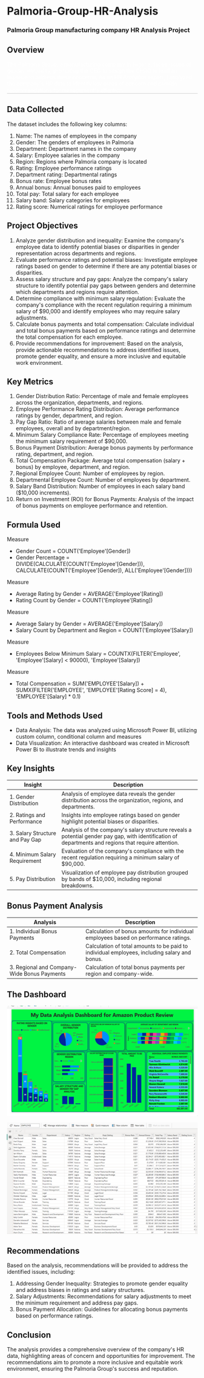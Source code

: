 # Palmoria-Group-HR-Analysis
### Palmoria Group manufacturing company HR Analysis Project

## Overview
<p style="color: #FFFFFF; border-bottom: 1px solid #CCCCCC">The Palmoria Group, a manufacturing company in Nigeria, faces issues of gender inequality, prompting the CEO to assign the CHRO to lead an initiative to address these concerns. As an HR Analytics expert, I analyzed the company's HR data to identify key areas of concern and provide recommendations for management's attention.</p>

## Data Collected

The dataset includes the following key columns:

1. Name: The names of employees in the company
2. Gender: The genders of employees in Palmoria
3. Department: Department names in the company
4. Salary: Employee salaries in the company
5. Region: Regions where Palmoria company is located
6. Rating: Employee performance ratings
7. Department rating: Departmental ratings
8. Bonus rate: Employee bonus rates
9. Annual bonus: Annual bonuses paid to employees
10. Total pay: Total salary for each employee
11. Salary band: Salary categories for employees
12. Rating score: Numerical ratings for employee performance

    
## Project Objectives
1. Analyze gender distribution and inequality: Examine the company's employee data to identify potential biases or disparities in gender representation across departments and regions.
2. Evaluate performance ratings and potential biases: Investigate employee ratings based on gender to determine if there are any potential biases or disparities.
3. Assess salary structure and pay gaps: Analyze the company's salary structure to identify potential pay gaps between genders and determine which departments and regions require attention.
4. Determine compliance with minimum salary regulation: Evaluate the company's compliance with the recent regulation requiring a minimum salary of $90,000 and identify employees who may require salary adjustments.
5. Calculate bonus payments and total compensation: Calculate individual and total bonus payments based on performance ratings and determine the total compensation for each employee.
6. Provide recommendations for improvement: Based on the analysis, provide actionable recommendations to address identified issues, promote gender equality, and ensure a more inclusive and equitable work environment.

## Key Metrics
1. Gender Distribution Ratio: Percentage of male and female employees across the organization, departments, and regions.
2. Employee Performance Rating Distribution: Average performance ratings by gender, department, and region.
3. Pay Gap Ratio: Ratio of average salaries between male and female employees, overall and by department/region.
4. Minimum Salary Compliance Rate: Percentage of employees meeting the minimum salary requirement of $90,000.
5. Bonus Payment Distribution: Average bonus payments by performance rating, department, and region.
6. Total Compensation Package: Average total compensation (salary + bonus) by employee, department, and region.
7. Regional Employee Count: Number of employees by region.
8. Departmental Employee Count: Number of employees by department.
9. Salary Band Distribution: Number of employees in each salary band ($10,000 increments).
10. Return on Investment (ROI) for Bonus Payments: Analysis of the impact of bonus payments on employee performance and retention.

## Formula Used

Measure
- Gender Count = COUNT('Employee'[Gender])
- Gender Percentage = DIVIDE(CALCULATE(COUNT('Employee'[Gender])), CALCULATE(COUNT('Employee'[Gender]), ALL('Employee'[Gender])))
  
Measure
- Average Rating by Gender = AVERAGE('Employee'[Rating])
- Rating Count by Gender = COUNT('Employee'[Rating])

Measure 
- Average Salary by Gender = AVERAGE('Employee'[Salary])
- Salary Count by Department and Region = COUNT('Employee'[Salary])

Measure
- Employees Below Minimum Salary = COUNTX(FILTER('Employee', 'Employee'[Salary] < 90000), 'Employee'[Salary])

Measure
- Total Compensation = SUM('EMPLOYEE'[Salary]) + SUMX(FILTER('EMPLOYEE', 'EMPLOYEE'[Rating Score] = 4), 'EMPLOYEE'[Salary] * 0.1)

## Tools and Methods Used
- Data Analysis: The data was analyzed using Microsoft Power BI, utilizing custom column, conditional column and measures
- Data Visualization: An interactive dashboard was created in Microsoft Power Bi to illustrate trends and insights


## Key Insights

| Insight | Description |
| --- | --- |
| 1. Gender Distribution | Analysis of employee data reveals the gender distribution across the organization, regions, and departments. |
| 2. Ratings and Performance | Insights into employee ratings based on gender highlight potential biases or disparities. |
| 3. Salary Structure and Pay Gap | Analysis of the company's salary structure reveals a potential gender pay gap, with identification of departments and regions that require attention. |
| 4. Minimum Salary Requirement | Evaluation of the company's compliance with the recent regulation requiring a minimum salary of $90,000. |
| 5. Pay Distribution | Visualization of employee pay distribution grouped by bands of $10,000, including regional breakdowns. |


## Bonus Payment Analysis

| Analysis | Description |
| --- | --- |
| 1. Individual Bonus Payments | Calculation of bonus amounts for individual employees based on performance ratings. |
| 2. Total Compensation | Calculation of total amounts to be paid to individual employees, including salary and bonus. |
| 3. Regional and Company-Wide Bonus Payments | Calculation of total bonus payments per region and company-wide. |




## The Dashboard


![image alt](https://github.com/isaacayeni225/My-Daily-Expenses-Tracker/blob/648f7fa31f3f72aedaff654b6203519ed8ccb6ca/Screenshot%20(10).png)

![image alt](https://github.com/isaacayeni225/Palmoria-Group-HR-Analysis/blob/0fe0a4e88e7fe2f6a549ceaa6f4480a892ac65f7/Screenshot%20(16).png)



## Recommendations
Based on the analysis, recommendations will be provided to address the identified issues, including:

1. Addressing Gender Inequality: Strategies to promote gender equality and address biases in ratings and salary structures.
2. Salary Adjustments: Recommendations for salary adjustments to meet the minimum requirement and address pay gaps.
3. Bonus Payment Allocation: Guidelines for allocating bonus payments based on performance ratings.

## Conclusion
The analysis provides a comprehensive overview of the company's HR data, highlighting areas of concern and opportunities for improvement. The recommendations aim to promote a more inclusive and equitable work environment, ensuring the Palmoria Group's success and reputation.


